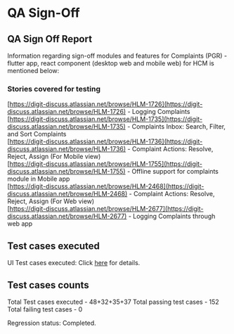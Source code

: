 # QA Sign-Off

## QA Sign Off Report

Information regarding sign-off modules and features for Complaints (PGR) - flutter app, react component (desktop web and mobile web) for HCM is mentioned below:

### Stories covered for testing

[https://digit-discuss.atlassian.net/browse/HLM-1726](https://digit-discuss.atlassian.net/browse/HLM-1726) - Logging Complaints\
[https://digit-discuss.atlassian.net/browse/HLM-1735](https://digit-discuss.atlassian.net/browse/HLM-1735) - Complaints Inbox: Search, Filter, and Sort Complaints\
[https://digit-discuss.atlassian.net/browse/HLM-1736](https://digit-discuss.atlassian.net/browse/HLM-1736) - Complaint Actions: Resolve, Reject, Assign (For Mobile view)\
[https://digit-discuss.atlassian.net/browse/HLM-1755](https://digit-discuss.atlassian.net/browse/HLM-1755) - Offline support for complaints module in Mobile app\
[https://digit-discuss.atlassian.net/browse/HLM-2468](https://digit-discuss.atlassian.net/browse/HLM-2468) - Complaint Actions: Resolve, Reject, Assign (For Web view)\
[https://digit-discuss.atlassian.net/browse/HLM-2677](https://digit-discuss.atlassian.net/browse/HLM-2677) - Logging Complaints through web app

## Test cases executed&#x20;

UI Test cases executed: Click [here](test-cases.md) for details.

## Test cases counts

Total Test cases executed - 48+32+35+37 Total passing test cases - 152 Total failing test cases - 0

Regression status: Completed.
